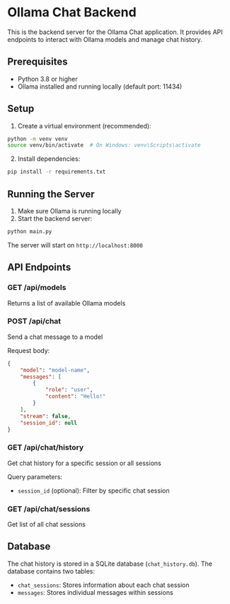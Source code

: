 # Ollama Chat Backend

This is the backend server for the Ollama Chat application. It provides API endpoints to interact with Ollama models and manage chat history.

## Prerequisites

- Python 3.8 or higher
- Ollama installed and running locally (default port: 11434)

## Setup

1. Create a virtual environment (recommended):
```bash
python -m venv venv
source venv/bin/activate  # On Windows: venv\Scripts\activate
```

2. Install dependencies:
```bash
pip install -r requirements.txt
```

## Running the Server

1. Make sure Ollama is running locally
2. Start the backend server:
```bash
python main.py
```

The server will start on `http://localhost:8000`

## API Endpoints

### GET /api/models
Returns a list of available Ollama models

### POST /api/chat
Send a chat message to a model

Request body:
```json
{
    "model": "model-name",
    "messages": [
        {
            "role": "user",
            "content": "Hello!"
        }
    ],
    "stream": false,
    "session_id": null
}
```

### GET /api/chat/history
Get chat history for a specific session or all sessions

Query parameters:
- `session_id` (optional): Filter by specific chat session

### GET /api/chat/sessions
Get list of all chat sessions

## Database

The chat history is stored in a SQLite database (`chat_history.db`). The database contains two tables:
- `chat_sessions`: Stores information about each chat session
- `messages`: Stores individual messages within sessions 